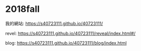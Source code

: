 # 2018fall
我的網站: https://s40723111.github.io/40723111/

revel: https://s40723111.github.io/40723111/reveal/index.html#/

blog: https://s40723111.github.io/40723111/blog/index.html
